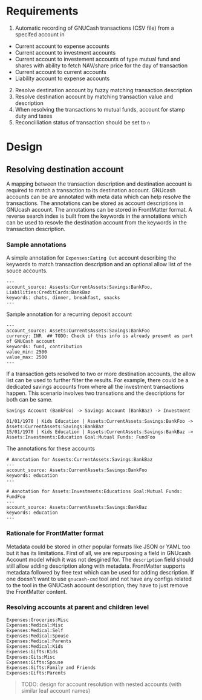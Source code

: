 # Requirements

1) Automatic recording of GNUCash transactions (CSV file) from a specifed account in
- Current account to expense accounts
- Current account to investment accounts
- Current account to investement accounts of type mutual fund and shares with ability to fetch NAV/share price for the day of transaction
- Current account to current accounts
- Liability account to expense accounts

2) Resolve destination account by fuzzy matching transaction description
3) Resolve destination account by matching transaction value and description
4) When resolving the transactions to mutual funds, account for stamp duty and taxes
5) Reconcilliation status of transaction should be set to `n`

# Design

## Resolving destination account

A mapping between the transaction description and destination account is required to match a transaction to its destination account.
GNUcash accounts can be are annotated with meta data which can help resolve the transactions. The annotations can be stored as account 
descriptions in GNUcash account. The annotations can be stored in FrontMatter format.
A reverse search index is built from the keywords in the annotations which can be used to resovle the destination account from the keywords
in the transaction description.

### Sample annotations
A simple annotation for `Expenses:Eating Out` account describing the keywords to match transaction description and an optional
allow list of the souce accounts.
```
---
account_source: Assests:CurrentAssets:Savings:BankFoo, Liabilities:CreditCards:BankBaz
keywords: chats, dinner, breakfast, snacks
---
```
Sample annotation for a recurring deposit account
```
---
account_source: Assets:CurrentsAssets:Savings:BankFoo
currency: INR  ## TODO: Check if this info is already present as part of GNUCash account
keywords: fund, contribution
value_min: 2500
value_max: 2500
---
```
If a transaction gets resolved to two or more destination accounts, the allow list can be used to further filter the results.
For example, there could be a dedicated savings accounts from where all the investment transactions happen.
This scenario involves two transations and the descriptions for both can be same.
```
Savings Account (BankFoo) -> Savings Account (BankBaz) -> Investment

01/01/1970 | Kids Education | Assets:CurrentAssets:Savings:BankFoo -> Assets:CurrentAssets:Savings:BankBaz
15/01/1970 | Kids Education | Assets:CurrentAssets:Savings:BankBaz -> Assets:Investments:Education Goal:Mutual Funds: FundFoo
```
The annotations for these accounts
```
# Annotation for Assests:CurrentAssets:Savings:BankBaz
---
account_source: Assets:CurrentAssets:Savings:BankFoo
keywords: education
---

# Annotation for Assets:Investments:Educations Goal:Mutual Funds: FundFoo
---
account_source: Assets:CurrentAssets:Savings:BankBaz
keywords: education
---
```
### Rationale for FrontMatter format
Metadata could be stored in other popular formats like JSON or YAML too but it has its limitations. First of all, we are repurposing a field in GNUcash Account model which it was not desgined for. The `description` field should still allow adding description along with metadata.
FrontMatter supports metadata followed by free text which can be used for adding description.
If one doesn't want to use `gnucash-cmd` tool and not have any configs related to the tool in the GNUCash account description, they have to just remove the FrontMatter content.


### Resolving accounts at parent and children level
```
Expenses:Groceries:Misc
Expenses:Medical:Misc
Expenses:Medical:Self
Expenses:Medical:Spouse
Expenses:Medical:Parents
Expenses:Medical:Kids
Expenses:Gifts:Kids
Expenses:Gits:Misc
Expenses:Gifts:Spouse
Expenses:Gifts:Family and Friends
Expenses:Gifts:Parents
```
> TODO: design for account resolution with nested accounts (with similar leaf account names)
